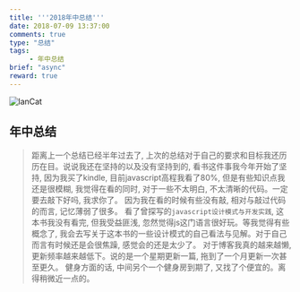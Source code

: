 ```yaml
---
title: '''2018年中总结'''
date: 2018-07-09 13:37:00
comments: true
type: "总结"
tags:
     - 年中总结
brief: "async"
reward: true
---
```

![lanCat](https://wangdabaoqq.github.io/hexo-back-up/assets/img/lancat.jpg)
<!--more-->
##  年中总结
>  距离上一个总结已经半年过去了, 上次的总结对于自己的要求和目标我还历历在目。说说我还在坚持的以及没有坚持到的, 看书这件事我今年开始了坚持, 因为我买了kindle, 目前javascript高程我看了80%, 但是有些知识点我还是很模糊, 我觉得在看的同时, 对于一些不太明白, 不太清晰的代码。一定要去敲下好吗, 我求你了。 因为我在看的时候有些没有敲, 相对与敲过代码的而言, 记忆薄弱了很多。
看了曾探写的`javascript设计模式与开发实践`, 这本书我没有看完, 但我受益匪浅, 忽然觉得js这门语言很好玩。等我觉得有些概念了, 我会去写关于这本书的一些设计模式的自己看法与见解。对于自己而言有时候还是会很焦躁, 感觉会的还是太少了。
对于博客我真的越来越懒, 更新频率越来越低下。说的是一个星期更新一篇, 拖到了一个月更新一次甚至更久。 健身方面的话, 中间另个一个健身房到期了, 又找了个便宜的。离得稍微近一点的。
